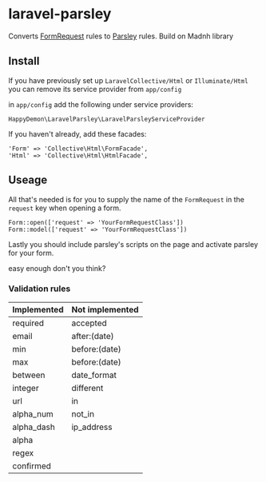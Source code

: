 laravel-parsley
===============

Converts [FormRequest](http://laravel.com/docs/5.0/validation#form-request-validation) rules to [Parsley](http://parsleyjs.org/) rules.
Build on Madnh library


## Install

If you have previously set up `LaravelCollective/Html` or `Illuminate/Html` you can remove its service provider from `app/config`

in `app/config` add the following under service providers: 

`HappyDemon\LaravelParsley\LaravelParsleyServiceProvider`

If you haven't already, add these facades:

    'Form' => 'Collective\Html\FormFacade',
    'Html' => 'Collective\Html\HtmlFacade',
    
## Useage

All that's needed is for you to supply the name of the `FormRequest` in the `request` key when opening a form.

    Form::open(['request' => 'YourFormRequestClass'])
    Form::model(['request' => 'YourFormRequestClass'])
    
Lastly you should include parsley's scripts on the page and activate parsley for your form.

easy enough don't you think?

### Validation rules

Implemented| Not implemented |
-----------|-----------------|
 required  |  accepted       |
 email     |  after:(date)   |
 min       |  before:(date)  |
 max       |  before:(date)  |
 between   |  date_format    |
 integer   |  different      |
 url       |  in             |
 alpha_num |  not_in         |
 alpha_dash|  ip_address     |
 alpha     |                 |
 regex     |                 |
 confirmed |                 |
